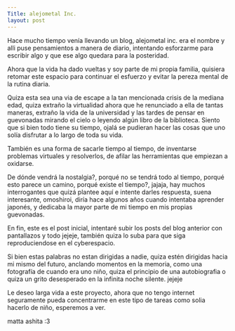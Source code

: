 ```yaml
---
Title: alejometal Inc.
layout: post
---
```


Hace mucho tiempo venía llevando un blog, alejometal inc. era el nombre y alli puse pensamientos a manera de diario, intentando esforzarme para escribir algo y que ese algo quedara para la posteridad.

Ahora que la vida ha dado vueltas y soy parte de mi propia familia, quisiera retomar este espacio para continuar el esfuerzo y evitar la pereza mental de la rutina diaria.

Quiza esta sea una via de escape a la tan mencionada crisis de la mediana edad, quiza extraño la virtualidad ahora que he renunciado a ella de tantas maneras, extraño la vida de la universidad y las tardes de pensar en guevonadas mirando el cielo o leyendo algún libro de la biblioteca. Siento que si bien todo tiene su tiempo, ojalá se pudieran hacer las cosas que uno solía disfrutar a lo largo de toda su vida.

También es una forma de sacarle tiempo al tiempo, de inventarse problemas virtuales y resolverlos, de afilar las herramientas que empiezan a oxidarse.

De dónde vendrá la nostalgia?, porqué no se tendrá todo al tiempo, porqué esto parece un camino, porqué existe el tiempo?, jajaja, hay muchos interrogantes que quizá plantee aquí e intente darles respuesta, suena interesante, omoshiroi, diría hace algunos años cuando intentaba aprender japonés, y dedicaba la mayor parte de mi tiempo en mis propias guevonadas.

En fin, este es el post inicial, intentaré subir los posts del blog anterior con pantallazos y todo jejeje, también quiza lo suba para que siga reproduciendose en el cyberespacio.

Si bien estas palabras no estan dirigidas a nadie, quiza estén dirigidas hacia mi mismo del futuro, anclando momentos en la memoria, como una fotografía de cuando era uno niño, quiza el principio de una autobiografia o quiza un grito desesperado en la infinita noche silente. jejeje

Le deseo larga vida a este proyecto, ahora que no tengo internet seguramente pueda concentrarme en este tipo de tareas como solia hacerlo de niño, esperemos a ver.

matta ashita :3
